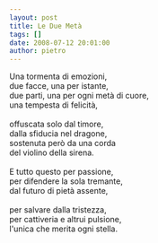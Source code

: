 ```yaml
---
layout: post
title: Le Due Metà
tags: []
date: 2008-07-12 20:01:00
author: pietro
---
```

Una tormenta di emozioni,<br/>due facce, una per istante,<br/>due parti, una per ogni metà di cuore,<br/>una tempesta di felicità,<br/><br/>offuscata solo dal timore,<br/>dalla sfiducia nel dragone,<br/>sostenuta però da una corda<br/>del violino della sirena.<br/><br/>E tutto questo per passione,<br/>per difendere la sola tremante,<br/>dal futuro di pietà assente,<br/><br/>per salvare dalla tristezza,<br/>per cattiveria e altrui pulsione,<br/>l'unica che merita ogni stella.
